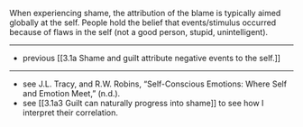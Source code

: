 When experiencing shame, the attribution of the blame is typically aimed globally at the self. People hold the belief that events/stimulus occurred because of flaws in the self (not a good person, stupid, unintelligent). 

---

- previous [[3.1a Shame and guilt attribute negative events to the self.]]

---

-  see J.L. Tracy, and R.W. Robins, “Self-Conscious Emotions: Where Self and Emotion Meet,” (n.d.).
- see [[3.1a3 Guilt can naturally progress into shame]] to see how I interpret their correlation.